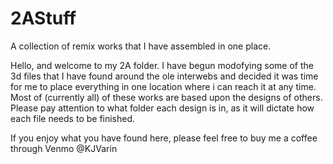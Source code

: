# 2AStuff
A collection of remix works that I have assembled in one place. 

Hello, and welcome to my 2A folder. I have begun modofying some of the 3d files that I have found around the ole interwebs and decided it was time for me to place everything in one location where i can reach it at any time. Most of (currently all) of these works are based upon the designs of others. Please pay attention to what folder each design is in, as it will dictate how each file needs to be finished.

If you enjoy what you have found here, please feel free to buy me a coffee through Venmo @KJVarin
